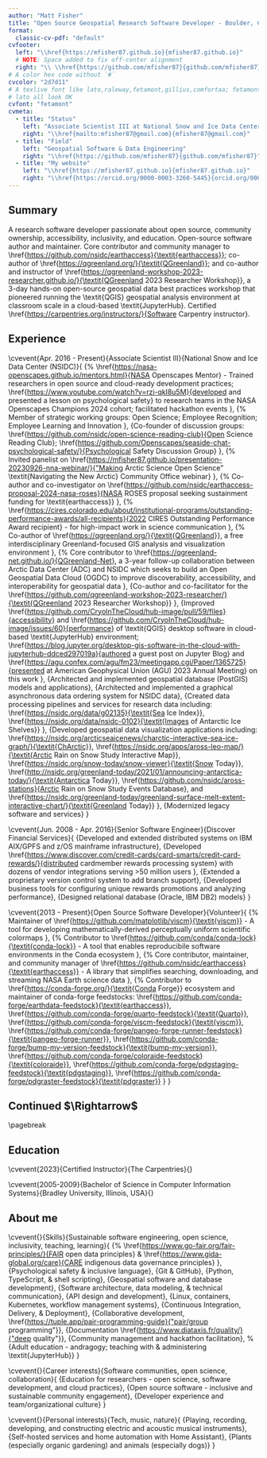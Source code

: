 ```yaml
---
author: "Matt Fisher"
title: "Open Source Geospatial Research Software Developer - Boulder, CO"
format:
  classic-cv-pdf: "default"
cvfooter:
  left: "\\href{https://mfisher87.github.io}{mfisher87.github.io}"
  # NOTE: Space added to fix off-center alignment
  right: "\\ \\href{https://github.com/mfisher87}{github.com/mfisher87}"
# A color hex code without `#`
cvcolor: "2d7d11"
# A texlive font like lato,raleway,fetamont,gillius,comfortaa; fetamont, comfortaa, and
# lato all look OK
cvfont: "fetamont"
cvmeta:
  - title: "Status"
    left: "Associate Scientist III at National Snow and Ice Data Center (NSIDC)"
    right: "\\href{mailto:mfisher87@gmail.com}{mfisher87@gmail.com}"
  - title: "Field"
    left: "Geospatial Software & Data Engineering"
    right: "\\href{https://github.com/mfisher87}{github.com/mfisher87}"
  - title: "My website"
    left: "\\href{https://mfisher87.github.io}{mfisher87.github.io}"
    right: "\\href{https://orcid.org/0000-0003-3260-5445}{orcid.org/0000-0003-3260-5445}"
---
```


## Summary

A research software developer passionate about open source, community ownership,
accessibility, inclusivity, and education. Open-source software author and maintainer.
Core contributor and community manager to
\href{https://github.com/nsidc/earthaccess}{\textit{earthaccess}}; co-author of
\href{https://qgreenland.org/}{\textit{QGreenland}};
and co-author and instructor of
\href{https://qgreenland-workshop-2023-researcher.github.io/}{\textit{QGreenland 2023 Researcher Workshop}},
a 3-day hands-on open-source geospatial data best practices workshop that pioneered
running the \textit{QGIS} geospatial analysis environment at classroom scale in a
cloud-based \textit{JupyterHub}. Certified
\href{https://carpentries.org/instructors/}{Software Carpentry instructor}.


## Experience

\cvevent{Apr. 2016 - Present}{Associate Scientist III}{National Snow and Ice Data Center (NSIDC)}{
  {%
    \href{https://nasa-openscapes.github.io/mentors.html}{NASA Openscapes Mentor} -
    Trained researchers in open source and cloud-ready development practices;
    \href{https://www.youtube.com/watch?v=rzi-qkl8u5M}{developed and presented a lesson on psychological safety}
    to research teams in the NASA Openscapes Champions 2024 cohort; facilitated
    hackathon events
  },
  {%
    Member of strategic working groups: Open Science; Employee Recognition; Employee
    Learning and Innovation
  },
  {Co-founder of discussion groups:
    \href{https://github.com/nsidc/open-science-reading-club}{Open Science Reading Club};
    \href{https://github.com/Openscapes/seaside-chat-psychological-safety/}{Psychological Safety Discussion Group}
  },
  {%
    Invited panelist on
    \href{https://mfisher87.github.io/presentation-20230926-nna-webinar/}{"Making Arctic Science Open Science" \textit{Navigating the New Arctic} Community Office webinar}
  },
  {%
    Co-author and co-investigator on
    \href{https://github.com/nsidc/earthaccess-proposal-2024-nasa-roses}{NASA ROSES proposal seeking sustainment funding for \textit{earthaccess}}
  },
  {%
    \href{https://cires.colorado.edu/about/institutional-programs/outstanding-performance-awards/all-recipients}{2022 CIRES Outstanding Performance Award recipient}
    - for high-impact work in science communication
  },
  {%
    Co-author of \href{https://qgreenland.org/}{\textit{QGreenland}},
    a free interdisciplinary Greenland-focused GIS analysis and visualization environment
  },
  {%
    Core contributor to \href{https://qgreenland-net.github.io/}{QGreenland-Net}, a
    3-year follow-up collaboration between Arctic Data Center (ADC) and NSIDC which
    seeks to build an Open Geospatial Data Cloud (OGDC) to improve discoverability,
    accessibility, and interoperability for geospatial data
  },
  {Co-author and co-facilitator for the
    \href{https://github.com/qgreenland-workshop-2023-researcher/}{\textit{QGreenland 2023 Researcher Workshop}}
  },
  {Improved
    \href{https://github.com/CryoInTheCloud/hub-image/pull/59/files}{accessibility} and
    \href{https://github.com/CryoInTheCloud/hub-image/issues/60}{performance}
    of \textit{QGIS} desktop software in cloud-based \textit{JupyterHub} environment;
    \href{https://blog.jupyter.org/desktop-gis-software-in-the-cloud-with-jupyterhub-ddced297019a}{authored a guest post on Jupyter Blog}
    and
    \href{https://agu.confex.com/agu/fm23/meetingapp.cgi/Paper/1365725}{presented at American Geophysical Union (AGU) 2023 Annual Meeting} on this work
  },
  {Architected and implemented geospatial database (PostGIS) models and applications},
  {Architected and implemented a graphical asynchronous data ordering system for NSIDC data},
  {Created data processing pipelines and services for research data including:
    \href{https://nsidc.org/data/g02135}{\textit{Sea Ice Index}},
    \href{https://nsidc.org/data/nsidc-0102}{\textit{Images of Antarctic Ice Shelves}}
  },
  {Developed geospatial data visualization applications including:
    \href{https://nsidc.org/arcticseaicenews/charctic-interactive-sea-ice-graph/}{\textit{ChArctic}},
    \href{https://nsidc.org/apps/aross-leo-map/}{\textit{Arctic Rain on Snow Study Interactive Map}},
    \href{https://nsidc.org/snow-today/snow-viewer}{\textit{Snow Today}},
    \href{http://nsidc.org/greenland-today/2021/01/announcing-antarctica-today/}{\textit{Antarctica Today}},
    \href{https://github.com/nsidc/aross-stations}{Arctic Rain on Snow Study Events
    Database},
    and
    \href{https://nsidc.org/greenland-today/greenland-surface-melt-extent-interactive-chart/}{\textit{Greenland Today}}
  },
  {Modernized legacy software and services}
}

\cvevent{Jun. 2008 - Apr. 2016}{Senior Software Engineer}{Discover Financial Services}{
  {Developed and extended distributed systems on IBM AIX/GPFS and z/OS mainframe infrastructure},
  {Developed
    \href{https://www.discover.com/credit-cards/card-smarts/credit-card-rewards/}{distributed cardmember rewards processing system}
    with dozens of vendor integrations serving >50 million users
  },
  {Extended a proprietary version control system to add branch support},
  {Developed business tools for configuring unique rewards promotions and analyzing performance},
  {Designed relational database (Oracle, IBM DB2) models}
}

\cvevent{2013 - Present}{Open Source Software Developer}{Volunteer}{
  {%
    Maintainer of \href{https://github.com/matplotlib/viscm}{\textit{viscm}}
    - A tool for developing mathematically-derived perceptually uniform scientific colormaps
  },
  {%
    Contributor to \href{https://github.com/conda/conda-lock}{\textit{conda-lock}}
    - A tool that enables reproducibile software environments in the Conda ecosystem
  },
  {%
    Core contributor, maintainer, and community manager of
    \href{https://github.com/nsidc/earthaccess}{\textit{earthaccess}}
    - A library that simplifies searching, downloading, and streaming NASA Earth science data
  },
  {%
    Contributor to \href{https://conda-forge.org/}{\textit{Conda Forge}} ecosystem and
    maintainer of conda-forge feedstocks:
    \href{https://github.com/conda-forge/earthdata-feedstock}{\textit{earthaccess}},
    \href{https://github.com/conda-forge/quarto-feedstock}{\textit{Quarto}},
    \href{https://github.com/conda-forge/viscm-feedstock}{\textit{viscm}},
    \href{https://github.com/conda-forge/pangeo-forge-runner-feedstock}{\textit{pangeo-forge-runner}},
    \href{https://github.com/conda-forge/bump-my-version-feedstock}{\textit{bump-my-version}},
    \href{https://github.com/conda-forge/coloraide-feedstock}{\textit{coloraide}},
    \href{https://github.com/conda-forge/pdgstaging-feedstock}{\textit{pdgstaging}},
    \href{https://github.com/conda-forge/pdgraster-feedstock}{\textit{pdgraster}}
  }
}


## Continued \$\\Rightarrow\$
\pagebreak


## Education

\cvevent{2023}{Certified Instructor}{The Carpentries}{}

\cvevent{2005-2009}{Bachelor of Science in Computer Information Systems}{Bradley University, Illinois, USA}{}


## About me

\cvevent{}{Skills}{Sustainable software engineering, open science, inclusivity, teaching, learning}{
  {%
    \href{https://www.go-fair.org/fair-principles/}{FAIR open data principles} \&
    \href{https://www.gida-global.org/care}{CARE indigenous data governance principles}
  },
  {Psychological safety \& inclusive language},
  {Git \& GitHub},
  {Python, TypeScript, \& shell scripting},
  {Geospatial software and database development},
  {Software architecture, data modeling, \& technical communication},
  {API design and development},
  {Linux, containers, Kubernetes, workflow management systems},
  {Continuous Integration, Delivery, \& Deployment},
  {Collaborative development, \href{https://tuple.app/pair-programming-guide}{"pair/group programming"}},
  {Documentation \href{https://www.diataxis.fr/quality/}{"deep quality"}},
  {Community management and hackathon facilitation},
  % <!-- alex ignore adult -->
  {Adult education - andragogy; teaching with \& administering \textit{JupyterHub}}
}

\cvevent{}{Career interests}{Software communities, open science, collaboration}{
  {Education for researchers - open science, software development, and cloud practices},
  {Open source software - inclusive and sustainable community engagement},
  {Developer experience and team/organizational culture}
}

\cvevent{}{Personal interests}{Tech, music, nature}{
  {Playing, recording, developing, and constructing electric and acoustic musical instruments},
  {Self-hosted services and home automation with Home Assistant},
  {Plants (especially organic gardening) and animals (especially dogs)}
}
